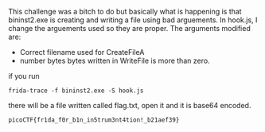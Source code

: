 This challenge was a bitch to do but basically what is happening is that bininst2.exe is creating and writing a file using bad arguements. In hook.js, I change the arguements used so they are proper. The arguments modified are:

- Correct filename used for CreateFileA
- number bytes bytes written in WriteFile is more than zero.

if you run

```
frida-trace -f bininst2.exe -S hook.js
```

there will be a file written called flag.txt, open it and it is base64 encoded.

```
picoCTF{fr1da_f0r_b1n_in5trum3nt4tion!_b21aef39}
```
